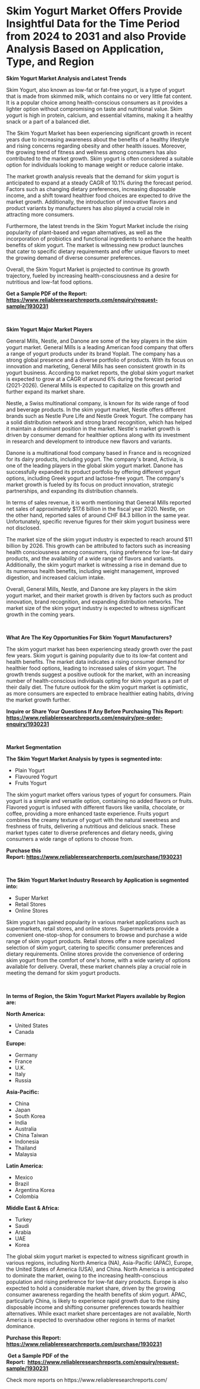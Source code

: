 <p><h1>Skim Yogurt Market Offers Provide Insightful Data for the Time Period from 2024 to 2031 and also Provide Analysis Based on Application, Type, and Region</h1></p><p><strong>Skim Yogurt Market Analysis and Latest Trends</strong></p>
<p><p>Skim Yogurt, also known as low-fat or fat-free yogurt, is a type of yogurt that is made from skimmed milk, which contains no or very little fat content. It is a popular choice among health-conscious consumers as it provides a lighter option without compromising on taste and nutritional value. Skim yogurt is high in protein, calcium, and essential vitamins, making it a healthy snack or a part of a balanced diet.</p><p>The Skim Yogurt Market has been experiencing significant growth in recent years due to increasing awareness about the benefits of a healthy lifestyle and rising concerns regarding obesity and other health issues. Moreover, the growing trend of fitness and wellness among consumers has also contributed to the market growth. Skim yogurt is often considered a suitable option for individuals looking to manage weight or reduce calorie intake.</p><p>The market growth analysis reveals that the demand for skim yogurt is anticipated to expand at a steady CAGR of 10.1% during the forecast period. Factors such as changing dietary preferences, increasing disposable income, and a shift toward healthier food choices are expected to drive the market growth. Additionally, the introduction of innovative flavors and product variants by manufacturers has also played a crucial role in attracting more consumers.</p><p>Furthermore, the latest trends in the Skim Yogurt Market include the rising popularity of plant-based and vegan alternatives, as well as the incorporation of probiotics and functional ingredients to enhance the health benefits of skim yogurt. The market is witnessing new product launches that cater to specific dietary requirements and offer unique flavors to meet the growing demand of diverse consumer preferences.</p><p>Overall, the Skim Yogurt Market is projected to continue its growth trajectory, fueled by increasing health-consciousness and a desire for nutritious and low-fat food options.</p></p>
<p><strong>Get a Sample PDF of the Report:&nbsp; <a href="https://www.reliableresearchreports.com/enquiry/request-sample/1930231">https://www.reliableresearchreports.com/enquiry/request-sample/1930231</a></strong></p>
<p>&nbsp;</p>
<p><strong>Skim Yogurt Major Market Players</strong></p>
<p><p>General Mills, Nestle, and Danone are some of the key players in the skim yogurt market. General Mills is a leading American food company that offers a range of yogurt products under its brand Yoplait. The company has a strong global presence and a diverse portfolio of products. With its focus on innovation and marketing, General Mills has seen consistent growth in its yogurt business. According to market reports, the global skim yogurt market is expected to grow at a CAGR of around 6% during the forecast period (2021-2026). General Mills is expected to capitalize on this growth and further expand its market share.</p><p>Nestle, a Swiss multinational company, is known for its wide range of food and beverage products. In the skim yogurt market, Nestle offers different brands such as Nestle Pure Life and Nestle Greek Yogurt. The company has a solid distribution network and strong brand recognition, which has helped it maintain a dominant position in the market. Nestle's market growth is driven by consumer demand for healthier options along with its investment in research and development to introduce new flavors and variants.</p><p>Danone is a multinational food company based in France and is recognized for its dairy products, including yogurt. The company's brand, Activia, is one of the leading players in the global skim yogurt market. Danone has successfully expanded its product portfolio by offering different yogurt options, including Greek yogurt and lactose-free yogurt. The company's market growth is fueled by its focus on product innovation, strategic partnerships, and expanding its distribution channels.</p><p>In terms of sales revenue, it is worth mentioning that General Mills reported net sales of approximately $17.6 billion in the fiscal year 2020. Nestle, on the other hand, reported sales of around CHF 84.3 billion in the same year. Unfortunately, specific revenue figures for their skim yogurt business were not disclosed.</p><p>The market size of the skim yogurt industry is expected to reach around $11 billion by 2026. This growth can be attributed to factors such as increasing health consciousness among consumers, rising preference for low-fat dairy products, and the availability of a wide range of flavors and variants. Additionally, the skim yogurt market is witnessing a rise in demand due to its numerous health benefits, including weight management, improved digestion, and increased calcium intake.</p><p>Overall, General Mills, Nestle, and Danone are key players in the skim yogurt market, and their market growth is driven by factors such as product innovation, brand recognition, and expanding distribution networks. The market size of the skim yogurt industry is expected to witness significant growth in the coming years.</p></p>
<p>&nbsp;</p>
<p><strong>What Are The Key Opportunities For Skim Yogurt Manufacturers?</strong></p>
<p><p>The skim yogurt market has been experiencing steady growth over the past few years. Skim yogurt is gaining popularity due to its low-fat content and health benefits. The market data indicates a rising consumer demand for healthier food options, leading to increased sales of skim yogurt. The growth trends suggest a positive outlook for the market, with an increasing number of health-conscious individuals opting for skim yogurt as a part of their daily diet. The future outlook for the skim yogurt market is optimistic, as more consumers are expected to embrace healthier eating habits, driving the market growth further.</p></p>
<p><strong>Inquire or Share Your Questions If Any Before Purchasing This Report: <a href="https://www.reliableresearchreports.com/enquiry/pre-order-enquiry/1930231">https://www.reliableresearchreports.com/enquiry/pre-order-enquiry/1930231</a></strong></p>
<p>&nbsp;</p>
<p><strong>Market Segmentation</strong></p>
<p><strong>The Skim Yogurt Market Analysis by types is segmented into:</strong></p>
<p><ul><li>Plain Yogurt</li><li>Flavoured Yogurt</li><li>Fruits Yogurt</li></ul></p>
<p><p>The skim yogurt market offers various types of yogurt for consumers. Plain yogurt is a simple and versatile option, containing no added flavors or fruits. Flavored yogurt is infused with different flavors like vanilla, chocolate, or coffee, providing a more enhanced taste experience. Fruits yogurt combines the creamy texture of yogurt with the natural sweetness and freshness of fruits, delivering a nutritious and delicious snack. These market types cater to diverse preferences and dietary needs, giving consumers a wide range of options to choose from.</p></p>
<p><strong>Purchase this Report:&nbsp;<a href="https://www.reliableresearchreports.com/purchase/1930231">https://www.reliableresearchreports.com/purchase/1930231</a></strong></p>
<p>&nbsp;</p>
<p><strong>The Skim Yogurt Market Industry Research by Application is segmented into:</strong></p>
<p><ul><li>Super Market</li><li>Retail Stores</li><li>Online Stores</li></ul></p>
<p><p>Skim yogurt has gained popularity in various market applications such as supermarkets, retail stores, and online stores. Supermarkets provide a convenient one-stop-shop for consumers to browse and purchase a wide range of skim yogurt products. Retail stores offer a more specialized selection of skim yogurt, catering to specific consumer preferences and dietary requirements. Online stores provide the convenience of ordering skim yogurt from the comfort of one's home, with a wide variety of options available for delivery. Overall, these market channels play a crucial role in meeting the demand for skim yogurt products.</p></p>
<p>&nbsp;</p>
<p><strong>In terms of Region, the Skim Yogurt Market Players available by Region are:</strong></p>
<p>
    <p> <strong> North America: </strong>
        <ul>
            <li>United States</li>
            <li>Canada</li>
        </ul>
        </p> 
    <p> <strong> Europe: </strong>
        <ul>
            <li>Germany</li>
            <li>France</li>
            <li>U.K.</li>
            <li>Italy</li>
            <li>Russia</li>
        </ul>
        </p> 
    <p> <strong> Asia-Pacific: </strong>
        <ul>
            <li>China</li>
            <li>Japan</li>
            <li>South Korea</li>
            <li>India</li>
            <li>Australia</li>
            <li>China Taiwan</li>
            <li>Indonesia</li>
            <li>Thailand</li>
            <li>Malaysia</li>
        </ul>
        </p> 
    <p> <strong> Latin America: </strong>
        <ul>
            <li>Mexico</li>
            <li>Brazil</li>
            <li>Argentina Korea</li>
            <li>Colombia</li>
        </ul>
        </p> 
    <p> <strong> Middle East & Africa: </strong>
        <ul>
            <li>Turkey</li>
            <li>Saudi</li>
            <li>Arabia</li>
            <li>UAE</li>
            <li>Korea</li>
        </ul>
    </p>
    </p>
<p><p>The global skim yogurt market is expected to witness significant growth in various regions, including North America (NA), Asia-Pacific (APAC), Europe, the United States of America (USA), and China. North America is anticipated to dominate the market, owing to the increasing health-conscious population and rising preference for low-fat dairy products. Europe is also expected to hold a considerable market share, driven by the growing consumer awareness regarding the health benefits of skim yogurt. APAC, particularly China, is likely to experience rapid growth due to the rising disposable income and shifting consumer preferences towards healthier alternatives. While exact market share percentages are not available, North America is expected to overshadow other regions in terms of market dominance.</p></p>
<p><strong>Purchase this Report: <a href="https://www.reliableresearchreports.com/purchase/1930231">https://www.reliableresearchreports.com/purchase/1930231</a></strong></p>
<p>&nbsp;<strong>Get a Sample PDF of the Report:&nbsp;&nbsp;<a href="https://www.reliableresearchreports.com/enquiry/request-sample/1930231">https://www.reliableresearchreports.com/enquiry/request-sample/1930231</a></strong></p>
<p><strong></strong></p>
<p>Check more reports on https://www.reliableresearchreports.com/</p>
